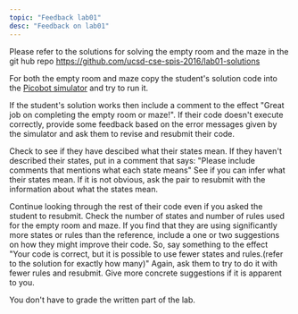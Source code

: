 ```yaml
---
topic: "Feedback lab01"
desc: "Feedback on lab01"
---
```



Please refer to the solutions for solving the empty room and the maze in the git hub repo https://github.com/ucsd-cse-spis-2016/lab01-solutions

For both the empty room and maze copy the student's solution code into the [Picobot simulator](https://www.cs.hmc.edu/picobot/) and try to run it.

If the student's solution works then include a comment to the effect "Great job on completing the empty room or maze!".
If their code doesn't execute correctly, provide some feedback based on the error messages given by the simulator and ask them to revise and resubmit their code.

Check to see if they have descibed what their states mean. If they haven't described their states, put in a comment that says:
"Please include comments that mentions what each state means"
See if you can infer what their states mean. If it is not obvious, ask the pair to resubmit with the information about what the states mean.

Continue looking through the rest of their code even if you asked the student to resubmit.
Check the number of states and number of rules used for the empty room and maze.
If you find that they are using significantly more states or rules than the reference, include a one or two suggestions on how they might improve their code. So, say something to the effect "Your code is correct, but it is possible to use fewer states and rules.(refer to the solution for exactly how many)"
Again, ask them to try to do it with fewer rules and resubmit. Give more concrete suggestions if it is apparent to you.


You don't have to grade the written part of the lab.


